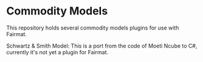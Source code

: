 Commodity Models
============

This repository holds several commodity models plugins for use with Fairmat.

Schwartz & Smith Model: This is a port from the code of Moeti Ncube to C#, currently it's not yet a plugin for Fairmat.
